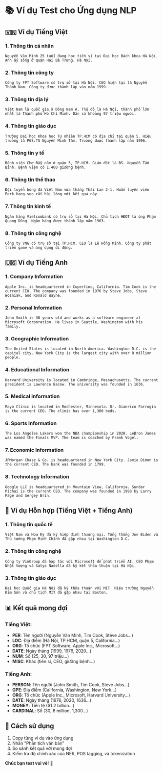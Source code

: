 # 📚 Ví dụ Test cho Ứng dụng NLP

## 🇻🇳 **Ví dụ Tiếng Việt**

### 1. Thông tin cá nhân
```
Nguyễn Văn Minh 25 tuổi đang học tiến sĩ tại Đại học Bách khoa Hà Nội. Anh ấy sống ở quận Hai Bà Trưng, Hà Nội.
```

### 2. Thông tin công ty
```
Công ty FPT Software có trụ sở tại Hà Nội. CEO hiện tại là Nguyễn Thành Nam. Công ty được thành lập vào năm 1999.
```

### 3. Thông tin địa lý
```
Việt Nam là quốc gia ở Đông Nam Á. Thủ đô là Hà Nội, thành phố lớn nhất là Thành phố Hồ Chí Minh. Dân số khoảng 97 triệu người.
```

### 4. Thông tin giáo dục
```
Trường Đại học Khoa học Tự nhiên TP.HCM có địa chỉ tại quận 5. Hiệu trưởng là PGS.TS Nguyễn Minh Tâm. Trường được thành lập năm 1996.
```

### 5. Thông tin y tế
```
Bệnh viện Chợ Rẫy nằm ở quận 5, TP.HCM. Giám đốc là BS. Nguyễn Tấn Bỉnh. Bệnh viện có 1.400 giường bệnh.
```

### 6. Thông tin thể thao
```
Đội tuyển bóng đá Việt Nam vừa thắng Thái Lan 2-1. Huấn luyện viên Park Hang-seo rất hài lòng với kết quả này.
```

### 7. Thông tin kinh tế
```
Ngân hàng Vietcombank có trụ sở tại Hà Nội. Chủ tịch HĐQT là ông Phạm Quang Dũng. Ngân hàng được thành lập năm 1963.
```

### 8. Thông tin công nghệ
```
Công ty VNG có trụ sở tại TP.HCM. CEO là Lê Hồng Minh. Công ty phát triển game và ứng dụng di động.
```

## 🇺🇸 **Ví dụ Tiếng Anh**

### 1. Company Information
```
Apple Inc. is headquartered in Cupertino, California. Tim Cook is the current CEO. The company was founded in 1976 by Steve Jobs, Steve Wozniak, and Ronald Wayne.
```

### 2. Personal Information
```
John Smith is 30 years old and works as a software engineer at Microsoft Corporation. He lives in Seattle, Washington with his family.
```

### 3. Geographic Information
```
The United States is located in North America. Washington D.C. is the capital city. New York City is the largest city with over 8 million people.
```

### 4. Educational Information
```
Harvard University is located in Cambridge, Massachusetts. The current president is Lawrence Bacow. The university was founded in 1636.
```

### 5. Medical Information
```
Mayo Clinic is located in Rochester, Minnesota. Dr. Gianrico Farrugia is the current CEO. The clinic has over 1,300 beds.
```

### 6. Sports Information
```
The Los Angeles Lakers won the NBA championship in 2020. LeBron James was named the Finals MVP. The team is coached by Frank Vogel.
```

### 7. Economic Information
```
JPMorgan Chase & Co. is headquartered in New York City. Jamie Dimon is the current CEO. The bank was founded in 1799.
```

### 8. Technology Information
```
Google LLC is headquartered in Mountain View, California. Sundar Pichai is the current CEO. The company was founded in 1998 by Larry Page and Sergey Brin.
```

## 🎯 **Ví dụ Hỗn hợp (Tiếng Việt + Tiếng Anh)**

### 1. Thông tin quốc tế
```
Việt Nam và Hoa Kỳ đã ký hiệp định thương mại. Tổng thống Joe Biden và Thủ tướng Phạm Minh Chính đã gặp nhau tại Washington D.C.
```

### 2. Thông tin công nghệ
```
Công ty VinGroup đã hợp tác với Microsoft để phát triển AI. CEO Phạm Nhật Vượng và Satya Nadella đã ký kết thỏa thuận tại Hà Nội.
```

### 3. Thông tin giáo dục
```
Đại học Quốc gia Hà Nội đã ký thỏa thuận với MIT. Hiệu trưởng Nguyễn Kim Sơn và chủ tịch MIT đã gặp nhau tại Boston.
```

## 📊 **Kết quả mong đợi**

### **Tiếng Việt:**
- **PER**: Tên người (Nguyễn Văn Minh, Tim Cook, Steve Jobs...)
- **LOC**: Địa điểm (Hà Nội, TP.HCM, quận 5, California...)
- **ORG**: Tổ chức (FPT Software, Apple Inc., Microsoft...)
- **DATE**: Ngày tháng (1999, 1976, 2020...)
- **NUM**: Số (25, 30, 97 triệu...)
- **MISC**: Khác (tiến sĩ, CEO, giường bệnh...)

### **Tiếng Anh:**
- **PERSON**: Tên người (John Smith, Tim Cook, Steve Jobs...)
- **GPE**: Địa điểm (California, Washington, New York...)
- **ORG**: Tổ chức (Apple Inc., Microsoft, Harvard University...)
- **DATE**: Ngày tháng (1976, 2020, 1636...)
- **MONEY**: Tiền tệ ($1.2 billion...)
- **CARDINAL**: Số (30, 8 million, 1,300...)

## 🚀 **Cách sử dụng**

1. Copy từng ví dụ vào ứng dụng
2. Nhấn "Phân tích văn bản"
3. So sánh kết quả với mong đợi
4. Kiểm tra độ chính xác của NER, POS tagging, và tokenization

**Chúc bạn test vui vẻ!** 🎉
